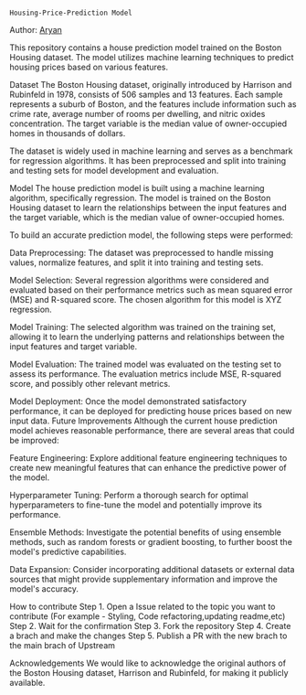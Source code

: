                                                                               Housing-Price-Prediction Model

Author: [Aryan](https://github.com/Aryaan07)


This repository contains a house prediction model trained on the Boston Housing dataset. The model utilizes machine learning techniques to predict housing prices based on various features.

Dataset
The Boston Housing dataset, originally introduced by Harrison and Rubinfeld in 1978, consists of 506 samples and 13 features. Each sample represents a suburb of Boston, and the features include information such as crime rate, average number of rooms per dwelling, and nitric oxides concentration. The target variable is the median value of owner-occupied homes in thousands of dollars.

The dataset is widely used in machine learning and serves as a benchmark for regression algorithms. It has been preprocessed and split into training and testing sets for model development and evaluation.

Model
The house prediction model is built using a machine learning algorithm, specifically regression. The model is trained on the Boston Housing dataset to learn the relationships between the input features and the target variable, which is the median value of owner-occupied homes.

To build an accurate prediction model, the following steps were performed:

Data Preprocessing: The dataset was preprocessed to handle missing values, normalize features, and split it into training and testing sets.

Model Selection: Several regression algorithms were considered and evaluated based on their performance metrics such as mean squared error (MSE) and R-squared score. The chosen algorithm for this model is XYZ regression.

Model Training: The selected algorithm was trained on the training set, allowing it to learn the underlying patterns and relationships between the input features and target variable.

Model Evaluation: The trained model was evaluated on the testing set to assess its performance. The evaluation metrics include MSE, R-squared score, and possibly other relevant metrics.

Model Deployment: Once the model demonstrated satisfactory performance, it can be deployed for predicting house prices based on new input data.
Future Improvements
Although the current house prediction model achieves reasonable performance, there are several areas that could be improved:

Feature Engineering: Explore additional feature engineering techniques to create new meaningful features that can enhance the predictive power of the model.

Hyperparameter Tuning: Perform a thorough search for optimal hyperparameters to fine-tune the model and potentially improve its performance.

Ensemble Methods: Investigate the potential benefits of using ensemble methods, such as random forests or gradient boosting, to further boost the model's predictive capabilities.

Data Expansion: Consider incorporating additional datasets or external data sources that might provide supplementary information and improve the model's accuracy.

How to contribute
Step 1. Open a Issue related to the topic you want to contribute (For example - Styling, Code refactoring,updating readme,etc)
Step 2. Wait for the confirmation
Step 3. Fork the repository
Step 4. Create a brach and make the changes
Step 5. Publish a PR with the new brach to the main brach of Upstream

Acknowledgements
We would like to acknowledge the original authors of the Boston Housing dataset, Harrison and Rubinfeld, for making it publicly available.

